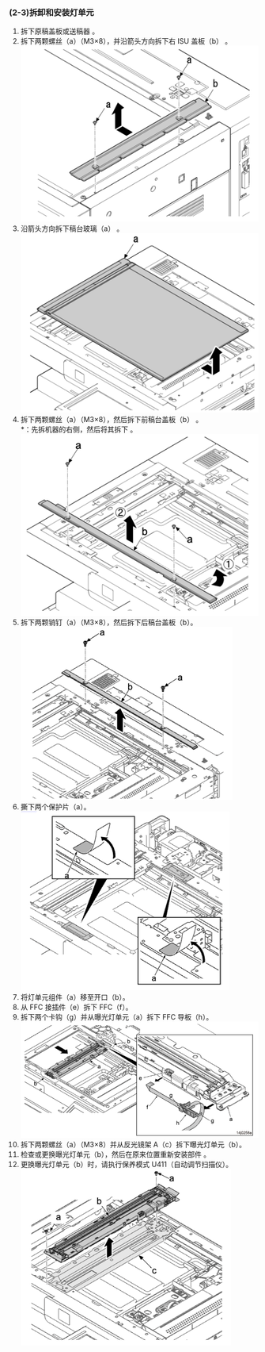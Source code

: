 ### (2-3)拆卸和安装灯单元  
1. 拆下原稿盖板或送稿器 。  
2. 拆下两颗螺丝（a）（M3×8），并沿箭头方向拆下右 ISU 盖板（b） 。  
![](./image/image-61.png)  
3. 沿箭头方向拆下稿台玻璃（a） 。  
![](./image/image-62.png)  
4. 拆下两颗螺丝（a）（M3×8），然后拆下前稿台盖板（b） 。  
*：先拆机器的右侧，然后将其拆下 。  
![](./image/image-63.png)  
5. 拆下两颗销钉（a）（M3×8），然后拆下后稿台盖板（b）。  
![](./image/image-64.png)  
6. 撕下两个保护片（a）。  
![](./image/image-65.png)  
7. 将灯单元组件（a）移至开口（b）。  
8. 从 FFC 接插件（e）拆下 FFC（f）。  
9. 拆下两个卡钩（g）并从曝光灯单元（a）拆下 FFC 导板（h）。  
![](./image/image-66.png)
10. 拆下两颗螺丝（a）（M3×8）并从反光镜架 A（c）拆下曝光灯单元（b）。  
11. 检查或更换曝光灯单元（b），然后在原来位置重新安装部件 。  
12. 更换曝光灯单元（b）时，请执行保养模式 U411（自动调节扫描仪）。  
![](./image/image-67.png)  